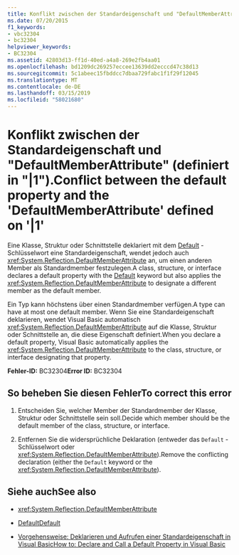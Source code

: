 ```yaml
---
title: Konflikt zwischen der Standardeigenschaft und "DefaultMemberAttribute" (definiert in "|1").
ms.date: 07/20/2015
f1_keywords:
- vbc32304
- bc32304
helpviewer_keywords:
- BC32304
ms.assetid: 42803d13-ff1d-40ed-a4a8-269e2fb4aa01
ms.openlocfilehash: bd1209dc269257eccee13639dd2ecccd47c38d13
ms.sourcegitcommit: 5c1abeec15fbddcc7dbaa729fabc1f1f29f12045
ms.translationtype: MT
ms.contentlocale: de-DE
ms.lasthandoff: 03/15/2019
ms.locfileid: "58021680"
---
```

# <a name="conflict-between-the-default-property-and-the-defaultmemberattribute-defined-on-1"></a><span data-ttu-id="4243a-102">Konflikt zwischen der Standardeigenschaft und "DefaultMemberAttribute" (definiert in "|1").</span><span class="sxs-lookup"><span data-stu-id="4243a-102">Conflict between the default property and the 'DefaultMemberAttribute' defined on '|1'</span></span>
<span data-ttu-id="4243a-103">Eine Klasse, Struktur oder Schnittstelle deklariert mit dem [Default](../../visual-basic/language-reference/modifiers/default.md) -Schlüsselwort eine Standardeigenschaft, wendet jedoch auch <xref:System.Reflection.DefaultMemberAttribute> an, um einen anderen Member als Standardmember festzulegen.</span><span class="sxs-lookup"><span data-stu-id="4243a-103">A class, structure, or interface declares a default property with the [Default](../../visual-basic/language-reference/modifiers/default.md) keyword but also applies the <xref:System.Reflection.DefaultMemberAttribute> to designate a different member as the default member.</span></span>  
  
 <span data-ttu-id="4243a-104">Ein Typ kann höchstens über einen Standardmember verfügen.</span><span class="sxs-lookup"><span data-stu-id="4243a-104">A type can have at most one default member.</span></span> <span data-ttu-id="4243a-105">Wenn Sie eine Standardeigenschaft deklarieren, wendet Visual Basic automatisch <xref:System.Reflection.DefaultMemberAttribute> auf die Klasse, Struktur oder Schnittstelle an, die diese Eigenschaft definiert.</span><span class="sxs-lookup"><span data-stu-id="4243a-105">When you declare a default property, Visual Basic automatically applies the <xref:System.Reflection.DefaultMemberAttribute> to the class, structure, or interface designating that property.</span></span>  
  
 <span data-ttu-id="4243a-106">**Fehler-ID:** BC32304</span><span class="sxs-lookup"><span data-stu-id="4243a-106">**Error ID:** BC32304</span></span>  
  
## <a name="to-correct-this-error"></a><span data-ttu-id="4243a-107">So beheben Sie diesen Fehler</span><span class="sxs-lookup"><span data-stu-id="4243a-107">To correct this error</span></span>  
  
1.  <span data-ttu-id="4243a-108">Entscheiden Sie, welcher Member der Standardmember der Klasse, Struktur oder Schnittstelle sein soll.</span><span class="sxs-lookup"><span data-stu-id="4243a-108">Decide which member should be the default member of the class, structure, or interface.</span></span>  
  
2.  <span data-ttu-id="4243a-109">Entfernen Sie die widersprüchliche Deklaration (entweder das `Default` -Schlüsselwort oder <xref:System.Reflection.DefaultMemberAttribute>).</span><span class="sxs-lookup"><span data-stu-id="4243a-109">Remove the conflicting declaration (either the `Default` keyword or the <xref:System.Reflection.DefaultMemberAttribute>).</span></span>  
  
## <a name="see-also"></a><span data-ttu-id="4243a-110">Siehe auch</span><span class="sxs-lookup"><span data-stu-id="4243a-110">See also</span></span>

- <xref:System.Reflection.DefaultMemberAttribute>
- [<span data-ttu-id="4243a-111">Default</span><span class="sxs-lookup"><span data-stu-id="4243a-111">Default</span></span>](../../visual-basic/language-reference/modifiers/default.md)

- [<span data-ttu-id="4243a-112">Vorgehensweise: Deklarieren und Aufrufen einer Standardeigenschaft in Visual Basic</span><span class="sxs-lookup"><span data-stu-id="4243a-112">How to: Declare and Call a Default Property in Visual Basic</span></span>](../../visual-basic/programming-guide/language-features/procedures/how-to-declare-and-call-a-default-property.md)
